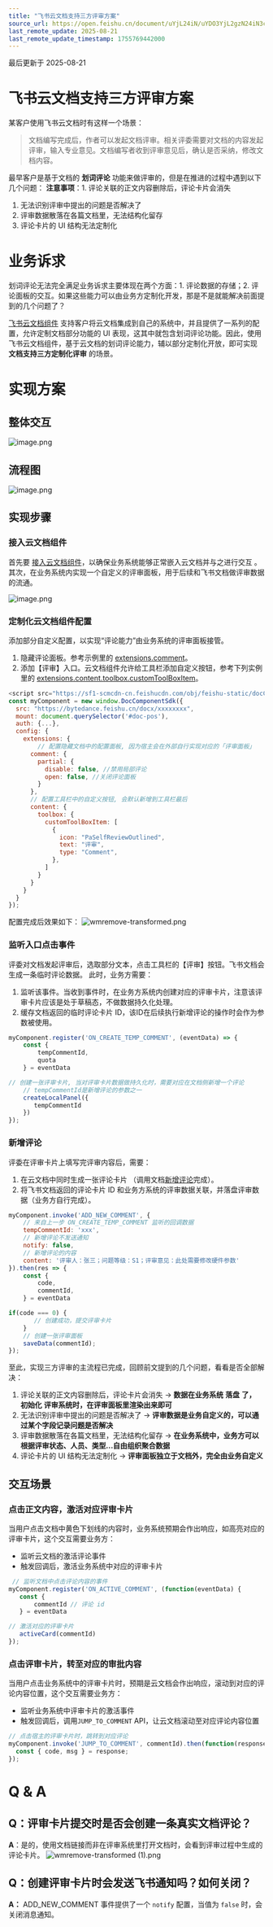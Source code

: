 ```yaml
---
title: "飞书云文档支持三方评审方案"
source_url: https://open.feishu.cn/document/uYjL24iN/uYDO3YjL2gzN24iN3cjN/featured-case-studies/feishu-cloud-docs-supports-three-party-review-scheme
last_remote_update: 2025-08-21
last_remote_update_timestamp: 1755769442000
---
```

最后更新于 2025-08-21

# 飞书云文档支持三方评审方案

某客户使用飞书云文档时有这样一个场景：
> 文档编写完成后，作者可以发起文档评审。相关评委需要对文档的内容发起评审，输入专业意见。文档编写者收到评审意见后，确认是否采纳，修改文档内容。

最早客户是基于文档的 **划词评论** 功能来做评审的，但是在推进的过程中遇到以下几个问题：
**注意事项**：1. 评论关联的正文内容删除后，评论卡片会消失
1. 无法识别评审中提出的问题是否解决了
1. 评审数据散落在各篇文档里，无法结构化留存
1. 评论卡片的 UI 结构无法定制化

# 业务诉求

划词评论无法完全满足业务诉求主要体现在两个方面：1. 评论数据的存储；2. 评论面板的交互。如果这些能力可以由业务方定制化开发，那是不是就能解决前面提到的几个问题了？

[飞书云文档组件](https://open.feishu.cn/web-component/docs-component/) 支持客户将云文档集成到自己的系统中，并且提供了一系列的配置，允许定制文档部分功能的 UI 表现，这其中就包含划词评论功能。因此，使用飞书云文档组件，基于云文档的划词评论能力，辅以部分定制化开放，即可实现 **文档支持三方定制化评审** 的场景。

# 实现方案

## 整体交互
![image.png](https://sf3-cn.feishucdn.com/obj/open-platform-opendoc/d317e2aa3b527d78fc5ebe604683ca3e_gcC3wfHCF6.png?height=1028&lazyload=true&width=3184)

## 流程图

![image.png](https://sf3-cn.feishucdn.com/obj/open-platform-opendoc/230c1ec8f9900d9c06afdd157ccb94bc_qilYkjwl59.png?height=1528&lazyload=true&width=1548)

## 实现步骤

### 接入云文档组件

首先要 [接入云文档组件](https://open.feishu.cn/document/uAjLw4CM/uYjL24iN/docs-add-on/03-cloud-document-widget-quick-development-guide/03-cloud-document-widget-quick-developme)，以确保业务系统能够正常嵌入云文档并与之进行交互 。
其次，在业务系统内实现一个自定义的评审面板，用于后续和飞书文档做评审数据的流通。

![image.png](https://sf3-cn.feishucdn.com/obj/open-platform-opendoc/a779f3c6b1807fdcda2f6392c6788d2e_sXQcZj1oin.png?height=958&lazyload=true&width=1326)

### 定制化云文档组件配置

添加部分自定义配置，以实现“评论能力”由业务系统的评审面板接管。
1. 隐藏评论面板。参考示例里的 [extensions.comment](https://open.feishu.cn/document/uYjL24iN/uYDO3YjL2gzN24iN3cjN/feature-config)。
1. 添加【评审】入口。云文档组件允许给工具栏添加自定义按钮，参考下列实例里的 [extensions.content.toolbox.customToolBoxItem](https://open.feishu.cn/document/uYjL24iN/uYDO3YjL2gzN24iN3cjN/feature-config)。
```js
<script src="https://sf1-scmcdn-cn.feishucdn.com/obj/feishu-static/docComponentSdk/lib/1.0.3.js"></script>
const myComponent = new window.DocComponentSdk({
  src: "https://bytedance.feishu.cn/docx/xxxxxxxx",
  mount: document.querySelector('#doc-pos'), 
  auth: {...},
  config: {
    extensions: {
        // 配置隐藏文档中的配置面板, 因为宿主会在外部自行实现对应的「评审面板」
      comment: {
        partial: {
          disable: false, //禁用局部评论
          open: false, //关闭评论面板
        }
      },
      // 配置工具栏中的自定义按钮, 会默认新增到工具栏最后
      content: {
        toolbox: {
          customToolBoxItem: [
            {
              icon: "PaSelfReviewOutlined",
              text: "评审",
              type: "Comment",
            },
          ]
        }
      }
    }
  } 
});
```
配置完成后效果如下：
![wmremove-transformed.png](https://sf3-cn.feishucdn.com/obj/open-platform-opendoc/654a15bd21d295c5ced046da98122a40_ZJQSkAPbg3.png?height=338&lazyload=true&width=1030)

### 监听入口点击事件

评委对文档发起评审后，选取部分文本，点击工具栏的【评审】按钮。飞书文档会生成一条临时评论数据。
此时，业务方需要：
1. 监听该事件。当收到事件时，在业务方系统内创建对应的评审卡片，注意该评审卡片应该是处于草稿态，不做数据持久化处理。
1. 缓存文档返回的临时评论卡片 ID，该ID在后续执行新增评论的操作时会作为参数被使用。
```js
myComponent.register('ON_CREATE_TEMP_COMMENT', (eventData) => {
    const {
        tempCommentId,
        quota
    } = eventData

// 创建一张评审卡片, 当对评审卡片数据做持久化时，需要对应在文档侧新增一个评论
    // tempCommentId是新增评论的参数之一
    createLocalPanel({
       tempCommentId
    })
});
```

### 新增评论

评委在评审卡片上填写完评审内容后，需要：
1. 在云文档中同时生成一张评论卡片 （调用文档[新增评论](https://open.feishu.cn/document/uYjL24iN/uYDO3YjL2gzN24iN3cjN/invoke-api/addnewcomment)完成）。
1. 将飞书文档返回的评论卡片 ID 和业务方系统的评审数据关联，并落盘评审数据（业务方自行完成）。
```js
myComponent.invoke('ADD_NEW_COMMENT', {
    // 来自上一步 ON_CREATE_TEMP_COMMENT 监听的回调数据
    tempCommentId: 'xxx',
    // 新增评论不发送通知
    notify: false,
    // 新增评论的内容
    content: '评审人：张三；问题等级：S1；评审意见：此处需要修改硬件参数'
}).then(res => {
    const {
        code,
        commentId,
    } = eventData

if(code === 0) {
       // 创建成功，提交评审卡片
    }
    // 创建一张评审面板
    saveData(commentId);
});
```

至此，实现三方评审的主流程已完成，回顾前文提到的几个问题，看看是否全部解决：
1. 评论关联的正文内容删除后，评论卡片会消失 -> **数据在业务系统** **落盘** **了，** **初始化** **评审系统时，在评审面板里渲染出来即可**
1. 无法识别评审中提出的问题是否解决了 -> **评审数据是业务自定义的，可以通过某个字段记录问题是否解决**
1. 评审数据散落在各篇文档里，无法结构化留存 -> **在业务系统中，业务方可以根据评审状态、人员、类型...自由组织聚合数据**
1. 评论卡片的 UI 结构无法定制化 -> **评审面板独立于文档外，完全由业务自定义**

## 交互场景

### 点击正文内容，激活对应评审卡片

当用户点击文档中黄色下划线的内容时，业务系统预期会作出响应，如高亮对应的评审卡片，这个交互需要业务方：
- 监听云文档的激活评论事件
- 触发回调后，激活业务系统中对应的评审卡片
```js
 // 监听文档中点击评论内容的事件
myComponent.register('ON_ACTIVE_COMMENT', (function(eventData) {
   const {
       commentId // 评论 id
   } = eventData

// 激活对应的评审卡片
   activeCard(commentId)
});
```

### 点击评审卡片，转至对应的审批内容

当用户点击业务系统中的评审卡片时，预期是云文档会作出响应，滚动到对应的评论内容位置，这个交互需要业务方：
- 监听业务系统中评审卡片的激活事件
- 触发回调后，调用`JUMP_TO_COMMENT` API，让云文档滚动至对应评论内容位置
```js
// 点击宿主的评审卡片时，跳转到对应评论
myComponent.invoke('JUMP_TO_COMMENT', commentId).then(function(response) {
  const { code, msg } = response;
});
```

# Q & A

## Q：评审卡片提交时是否会创建一条真实文档评论？

**A**：是的，使用文档链接而非在评审系统里打开文档时，会看到评审过程中生成的评论卡片。
![wmremove-transformed (1).png](https://sf3-cn.feishucdn.com/obj/open-platform-opendoc/b821640836ff9cb1ead36785d1e80893_x7m2hGAvae.png?height=486&lazyload=true&width=566)

## Q：创建评审卡片时会发送飞书通知吗？如何关闭？

**A：** ADD_NEW_COMMENT 事件提供了一个 `notify` 配置，当值为 `false` 时，会关闭消息通知。
